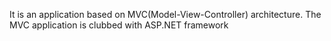 It is an application based on MVC(Model-View-Controller) architecture. The MVC application is clubbed with
ASP.NET framework 
